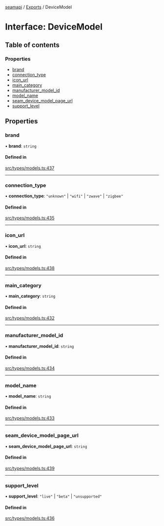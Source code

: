 [seamapi](../README.md) / [Exports](../modules.md) / DeviceModel

# Interface: DeviceModel

## Table of contents

### Properties

- [brand](DeviceModel.md#brand)
- [connection\_type](DeviceModel.md#connection_type)
- [icon\_url](DeviceModel.md#icon_url)
- [main\_category](DeviceModel.md#main_category)
- [manufacturer\_model\_id](DeviceModel.md#manufacturer_model_id)
- [model\_name](DeviceModel.md#model_name)
- [seam\_device\_model\_page\_url](DeviceModel.md#seam_device_model_page_url)
- [support\_level](DeviceModel.md#support_level)

## Properties

### brand

• **brand**: `string`

#### Defined in

[src/types/models.ts:437](https://github.com/seamapi/javascript/blob/main/src/types/models.ts#L437)

___

### connection\_type

• **connection\_type**: ``"unknown"`` \| ``"wifi"`` \| ``"zwave"`` \| ``"zigbee"``

#### Defined in

[src/types/models.ts:435](https://github.com/seamapi/javascript/blob/main/src/types/models.ts#L435)

___

### icon\_url

• **icon\_url**: `string`

#### Defined in

[src/types/models.ts:438](https://github.com/seamapi/javascript/blob/main/src/types/models.ts#L438)

___

### main\_category

• **main\_category**: `string`

#### Defined in

[src/types/models.ts:432](https://github.com/seamapi/javascript/blob/main/src/types/models.ts#L432)

___

### manufacturer\_model\_id

• **manufacturer\_model\_id**: `string`

#### Defined in

[src/types/models.ts:434](https://github.com/seamapi/javascript/blob/main/src/types/models.ts#L434)

___

### model\_name

• **model\_name**: `string`

#### Defined in

[src/types/models.ts:433](https://github.com/seamapi/javascript/blob/main/src/types/models.ts#L433)

___

### seam\_device\_model\_page\_url

• **seam\_device\_model\_page\_url**: `string`

#### Defined in

[src/types/models.ts:439](https://github.com/seamapi/javascript/blob/main/src/types/models.ts#L439)

___

### support\_level

• **support\_level**: ``"live"`` \| ``"beta"`` \| ``"unsupported"``

#### Defined in

[src/types/models.ts:436](https://github.com/seamapi/javascript/blob/main/src/types/models.ts#L436)
